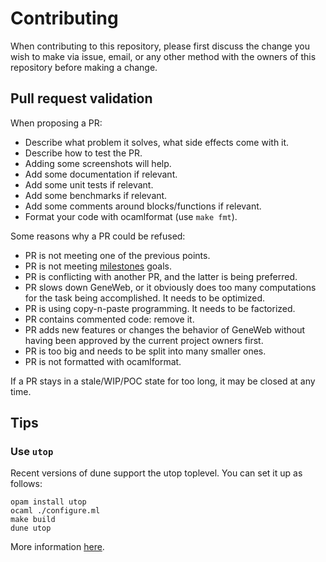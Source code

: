 # Contributing

When contributing to this repository, please first discuss the change
you wish to make via issue, email, or any other method with the owners
of this repository before making a change.

## Pull request validation

When proposing a PR:

- Describe what problem it solves, what side effects come with it.
- Describe how to test the PR.
- Adding some screenshots will help.
- Add some documentation if relevant.
- Add some unit tests if relevant.
- Add some benchmarks if relevant.
- Add some comments around blocks/functions if relevant.
- Format your code with ocamlformat (use `make fmt`).

Some reasons why a PR could be refused:

- PR is not meeting one of the previous points.
- PR is not meeting
  [milestones](https://github.com/geneweb/geneweb/milestones) goals.
- PR is conflicting with another PR, and the latter is being preferred.
- PR slows down GeneWeb, or it obviously does too many
  computations for the task being accomplished. It needs to be
  optimized.
- PR is using copy-n-paste programming. It needs to be factorized.
- PR contains commented code: remove it.
- PR adds new features or changes the behavior of GeneWeb without
  having been approved by the current project owners first.
- PR is too big and needs to be split into many smaller ones.
- PR is not formatted with ocamlformat.

If a PR stays in a stale/WIP/POC state for too long, it may be closed
at any time.

## Tips

### Use `utop`
Recent versions of dune support the utop toplevel. You can set it up as
follows:
```
opam install utop
ocaml ./configure.ml
make build
dune utop
```
More information [here](https://dune.readthedocs.io/en/stable/howto/toplevel.html).
